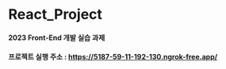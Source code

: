 ﻿# React_Project

#### 2023 Front-End 개발 실습 과제
#### 프로젝트 실행 주소 : https://5187-59-11-192-130.ngrok-free.app/
